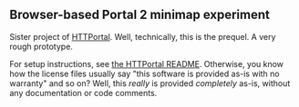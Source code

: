 ## Browser-based Portal 2 minimap experiment
Sister project of [HTTPortal](https://github.com/p2r3/HTTPortal). Well, technically, this is the prequel. A very rough prototype.

For setup instructions, see [the HTTPortal README](https://github.com/p2r3/HTTPortal/blob/main/README.md). Otherwise, you know how the license files usually say "this software is provided as-is with no warranty" and so on? Well, this _really_ is provided _completely_ as-is, without any documentation or code comments.
